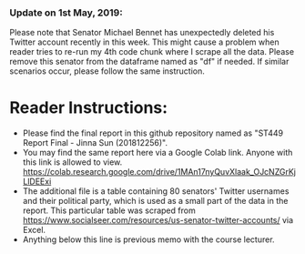 ### Update on 1st May, 2019:
Please note that Senator Michael Bennet has unexpectedly deleted his Twitter account recently in this week. This might cause a problem when reader tries to re-run my 4th code chunk where I scrape all the data. Please remove this senator from the dataframe named as "df" if needed. If similar scenarios occur, please follow the same instruction. 

# Reader Instructions:
* Please find the final report in this github repository named as "ST449 Report Final - Jinna Sun (201812256)". 
* You may find the same report here via a Google Colab link. Anyone with this link is allowed to view. https://colab.research.google.com/drive/1MAn17nyQuvXlaak_OJcNZGrKjLlDEExi
* The additional file is a table containing 80 senators' Twitter usernames and their political party, which is used as a small part of the data in the report. This particular table was scraped from https://www.socialseer.com/resources/us-senator-twitter-accounts/ via Excel. 
* Anything below this line is previous memo with the course lecturer. 

